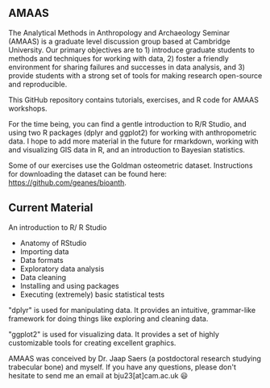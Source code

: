 ## AMAAS
The Analytical Methods in Anthropology and Archaeology Seminar (AMAAS) is a graduate level discussion group based at Cambridge University. Our primary objectives are to 1) introduce graduate students to methods and techniques for working with data, 2) foster a friendly environment for sharing failures and successes in data analysis, and 3) provide students with a strong set of tools for making research open-source and reproducible.

This GitHub repository contains tutorials, exercises, and R code for AMAAS workshops.

For the time being, you can find a gentle introduction to R/R Studio, and using two R packages (dplyr and ggplot2) for working with anthropometric data. I hope to add more material in the future for rmarkdown, working with and visualizing GIS data in R, and an introduction to Bayesian statistics.

Some of our exercises use the Goldman osteometric dataset. Instructions for downloading the dataset can be found here: https://github.com/geanes/bioanth.

## Current Material

An introduction to R/ R Studio
* Anatomy of RStudio
* Importing data
* Data formats
* Exploratory data analysis
* Data cleaning
* Installing and using packages
* Executing (extremely) basic statistical tests

"dplyr" is used for manipulating data. It provides an intuitive, grammar-like framework for doing things like exploring and cleaning data.

"ggplot2" is used for visualizing data. It provides a set of highly customizable tools for creating excellent graphics.

AMAAS was conceived by Dr. Jaap Saers (a postdoctoral research studying trabecular bone) and myself. If you have any questions, please don't hesitate to send me an email at bju23[at]cam.ac.uk :smiley:

